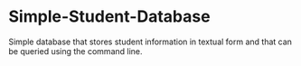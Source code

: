 # Simple-Student-Database
Simple database that stores student information in textual form and that can be queried using the command line.
